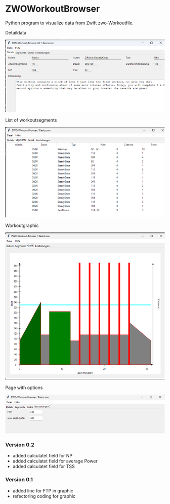 # ZWOWorkoutBrowser 
<p>Python program to visualize data from Zwift zwo-Workoutfile.</p>
<p>Detaildata</p>
<img src="./Details.png" alt="Page with Details">
<p></p>
<p>List of workoutsegments</p>
<img src="./Segments.png" alt="Page with Segments">
<p></p>
<p>Workoutgraphic</p>
<img src="./Grafic.png" alt="Page with Grafic">
<p></p>
<p>Page with options</p>
<img src="./Options.png" alt="Page with Options">
<h3>Version 0.2</h3>
<ul>
  <li>added calculatet field for NP</li>
  <li>added calculatet field for average Power</li>
  <li>added calculatet field for TSS</li>
</ul>
<h3>Version 0.1</h3>
<ul>
  <li>added line for FTP in graphic</li>
  <li>refectoring coding for graphic</li>
</ul>